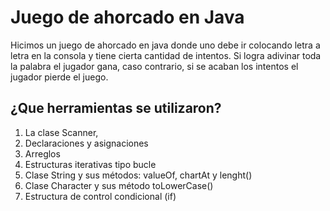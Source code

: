 # Juego de ahorcado en Java
Hicimos un juego de ahorcado en java donde uno debe ir colocando letra a letra en la consola y tiene cierta cantidad de intentos. Si logra adivinar toda la palabra el jugador gana, caso contrario, si se acaban los intentos el jugador pierde el juego.

## ¿Que herramientas se utilizaron?

1. La clase Scanner,
2. Declaraciones y asignaciones
3. Arreglos
4. Estructuras iterativas tipo bucle
5. Clase String y sus métodos: valueOf, chartAt y lenght()
6. Clase Character y sus método toLowerCase()
7. Estructura de control condicional (if)